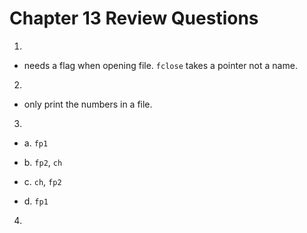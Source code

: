 # Chapter 13 Review Questions

1.

- needs a flag when opening file. `fclose` takes a pointer not a name.

2.

- only print the numbers in a file.

3.

- a. `fp1`

- b. `fp2`, `ch`

- c. `ch`, `fp2`

- d. `fp1`

4.
